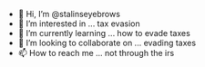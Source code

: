 - 👋 Hi, I’m @stalinseyebrows
- 👀 I’m interested in ... tax evasion
- 🌱 I’m currently learning ... how to evade taxes
- 💞️ I’m looking to collaborate on ... evading taxes 
- 📫 How to reach me ... not through the irs

<!---
stalinseyebrows/stalinseyebrows is a ✨ special ✨ repository because its `README.md` (this file) appears on your GitHub profile.
You can click the Preview link to take a look at your changes.
--->
